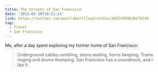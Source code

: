 ```yaml
---
title: The Streets of San Francisco
date: '2011-03-18T18:21:14'
link: https://twitter.com/paulrobertlloyd/status/48554999638278144
tag:
  - Travel
  - San Francisco
---
```

Me, after a day spent exploring my former home of San Francisco:

> Underground cables rumbling, sirens wailing, horns beeping. Trams ringing and drums thumping. San Francisco has a soundtrack, and I like it.
